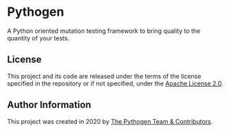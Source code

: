 # Pythogen

A Python oriented mutation testing framework to bring quality to the quantity of your tests.

## License

This project and its code are released under the terms of the license specified in the repository or if not specified, under the [Apache License 2.0](https://raw.githubusercontent.com/pythogen/pythogen/master/LICENSE).

## Author Information

This project was created in 2020 by [The Pythogen Team & Contributors](https://github.com/pythogen/pythogen/graphs/contributors).
